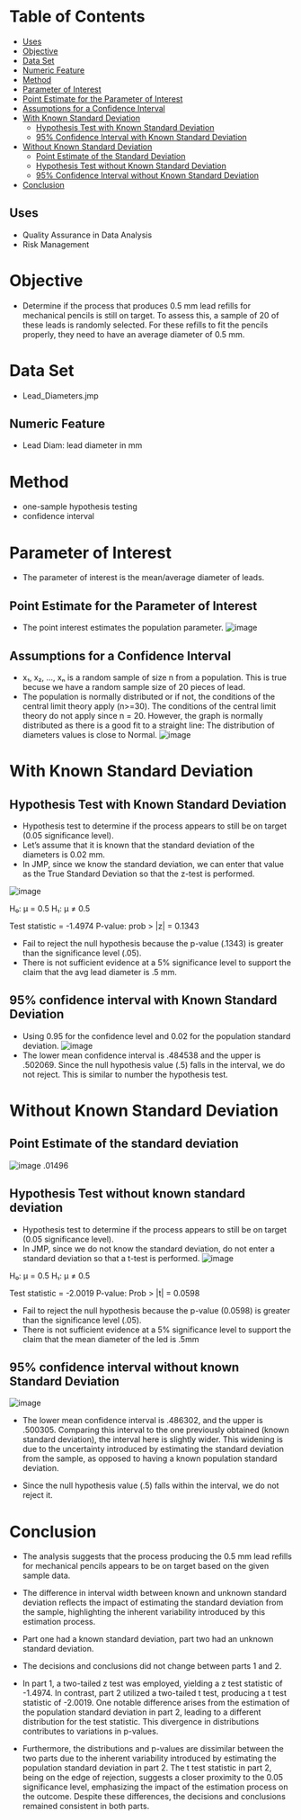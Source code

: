 # Table of Contents

- [Uses](#uses)
- [Objective](#objective)
- [Data Set](#data-set)
- [Numeric Feature](#numeric-feature)
- [Method](#method)
- [Parameter of Interest](#parameter-of-interest)
- [Point Estimate for the Parameter of Interest](#point-estimate-for-the-parameter-of-interest)
- [Assumptions for a Confidence Interval](#assumptions-for-a-confidence-interval)
- [With Known Standard Deviation](#with-known-standard-deviation)
  - [Hypothesis Test with Known Standard Deviation](#hypothesis-test-with-known-standard-deviation)
  - [95% Confidence Interval with Known Standard Deviation](#95-confidence-interval-with-known-standard-deviation)
- [Without Known Standard Deviation](#without-known-standard-deviation)
  - [Point Estimate of the Standard Deviation](#point-estimate-of-the-standard-deviation)
  - [Hypothesis Test without Known Standard Deviation](#hypothesis-test-without-known-standard-deviation)
  - [95% Confidence Interval without Known Standard Deviation](#95-confidence-interval-without-known-standard-deviation)
- [Conclusion](#conclusion)

## Uses
- Quality Assurance in Data Analysis
- Risk Management

# Objective
- Determine if the process that produces 0.5 mm lead refills for mechanical pencils is still on target. To assess this, a sample of 20 of these leads is randomly selected. For these refills to fit the pencils properly, they need to have an average diameter of 0.5 mm.

# Data Set
- Lead_Diameters.jmp
  
## Numeric Feature 
- Lead Diam: lead diameter in mm
  
# Method
- one-sample hypothesis testing
- confidence interval 

# Parameter of Interest
- The parameter of interest is the mean/average diameter of leads.

## Point Estimate for the Parameter of Interest
- The point interest estimates the population parameter.
![image](https://github.com/4nuG/Statistical-Analysis/blob/main/One%20Sample%20Hypothesis%20Testing/Screenshot%202024-01-30%20at%203.33.02%20PM.png)

##  Assumptions for a Confidence Interval 
- x₁, x₂, ..., xₙ is a random sample of size n from a population. This is true becuse we have a random sample size of 20 pieces of lead.
- The population is normally distributed or if not, the conditions of the central limit theory apply
(n>=30). The conditions of the central limit theory do not apply since n = 20. However, the graph is
normally distributed as there is a good fit to a straight line: The distribution of diameters values
is close to Normal.
![image](https://github.com/4nuG/Statistical-Analysis/blob/main/One%20Sample%20Hypothesis%20Testing/Screenshot%202024-01-30%20at%203.42.24%20PM.png)

# With Known Standard Deviation
##  Hypothesis Test with Known Standard Deviation
- Hypothesis test to determine if the process appears to still be on target (0.05 significance level).
- Let’s assume that it is known that the standard deviation of the diameters is 0.02 mm.
- In JMP, since we know the standard deviation, we can enter that value as the True Standard Deviation so that the z-test is performed.

![image](https://github.com/4nuG/Statistical-Analysis/blob/main/One%20Sample%20Hypothesis%20Testing/Screenshot%202024-01-30%20at%203.50.41%20PM.png)

H₀: μ = 0.5
H₁: μ ≠ 0.5

Test statistic = -1.4974
P-value: prob > |z| = 0.1343

- Fail to reject the null hypothesis because the p-value (.1343) is greater than the significance level (.05).
- There is not sufficient evidence at a 5% significance level to support the claim that the avg lead
diameter is .5 mm.

##  95% confidence interval with Known Standard Deviation
- Using 0.95 for the confidence level and 0.02 for the population standard deviation.
![image](https://github.com/4nuG/Statistical-Analysis/blob/main/One%20Sample%20Hypothesis%20Testing/Screenshot%202024-01-30%20at%203.58.59%20PM.png)
- The lower mean confidence interval is .484538 and the upper is .502069. Since the null hypothesis value (.5)
falls in the interval, we do not reject. This is similar to number the hypothesis test.

# Without Known Standard Deviation
## Point Estimate of the standard deviation
![image](https://github.com/4nuG/Statistical-Analysis/blob/main/One%20Sample%20Hypothesis%20Testing/Screenshot%202024-01-30%20at%204.05.18%20PM.png)
.01496

##  Hypothesis Test without known standard deviation
- Hypothesis test to determine if the process appears to still be on target (0.05 significance level).
- In JMP, since we do not know the standard deviation, do not enter a standard deviation so that a t-test is
performed.
![image](https://github.com/4nuG/Statistical-Analysis/blob/main/One%20Sample%20Hypothesis%20Testing/Screenshot%202024-01-30%20at%204.10.01%20PM.png)

H₀: μ = 0.5
H₁: μ ≠ 0.5

Test statistic = -2.0019
P-value: Prob > |t| = 0.0598

- Fail to reject the null hypothesis because the p-value (0.0598) is greater than the significance level
(.05).
- There is not sufficient evidence at a 5% significance level to support the claim that the mean
diameter of the led is .5mm

##  95% confidence interval without known Standard Deviation 
![image](https://github.com/4nuG/Statistical-Analysis/blob/main/One%20Sample%20Hypothesis%20Testing/Screenshot%202024-01-30%20at%204.16.58%20PM.png)

- The lower mean confidence interval is .486302, and the upper is .500305. Comparing this interval to the one previously obtained (known standard deviation), the interval here is slightly wider. This widening is due to the uncertainty introduced by estimating the standard deviation from the sample, as opposed to having a known population standard deviation.

- Since the null hypothesis value (.5) falls within the interval, we do not reject it.

# Conclusion
- The analysis suggests that the process producing the 0.5 mm lead refills for mechanical pencils appears to be on target based on the given sample data.

  
- The difference in interval width between known and unknown standard deviation reflects the impact of estimating the standard deviation from the sample, highlighting the inherent variability introduced by this estimation process.
- Part one had a known standard deviation, part two had an unknown standard deviation.
- The decisions and conclusions did not change between parts 1 and 2.
- In part 1, a two-tailed z test was employed, yielding a z test statistic of -1.4974. In contrast, part 2 utilized a two-tailed t test, producing a t test statistic of -2.0019. One notable difference arises from the estimation of the population standard deviation in part 2, leading to a different distribution for the test statistic. This divergence in distributions contributes to variations in p-values.
- Furthermore, the distributions and p-values are dissimilar between the two parts due to the inherent variability introduced by estimating the population standard deviation in part 2. The t test statistic in part 2, being on the edge of rejection, suggests a closer proximity to the 0.05 significance level, emphasizing the impact of the estimation process on the outcome. Despite these differences, the decisions and conclusions remained consistent in both parts. 
